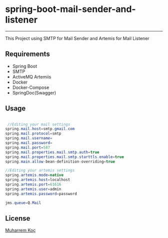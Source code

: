 # spring-boot-mail-sender-and-listener



---

This Project using SMTP for Mail Sender and Artemis for Mail Listener
## Requirements

- Spring Boot
- SMTP
- ActiveMQ Artemiis
- Docker
- Docker-Compose
- SpringDoc(Swagger)


## Usage

```java 

 //Editing your mail settings
spring.mail.host=smtp.gmail.com
spring.mail.protocol=smtp
spring.mail.username=
spring.mail.password=
spring.mail.port=587
spring.mail.properties.mail.smtp.auth=true
spring.mail.properties.mail.smtp.starttls.enable=true
spring.main.allow-bean-definition-overriding=true

//Editing your artemis settings
spring.artemis.mode=native
spring.artemis.host=localhost
spring.artemis.port=61616
spring.artemis.user=admin
spring.artemis.password=password

jms.queue=Q.Mail

```

## License
[Muharrem Koç](https://github.com/muharremkoc)
